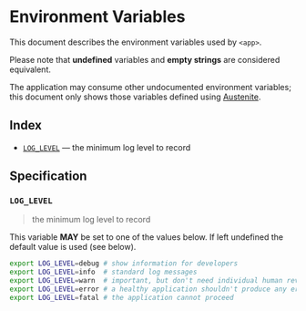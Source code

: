 # Environment Variables

This document describes the environment variables used by `<app>`.

Please note that **undefined** variables and **empty strings** are considered
equivalent.

The application may consume other undocumented environment variables; this
document only shows those variables defined using [Austenite].

[austenite]: https://github.com/ezzatron/austenite

## Index

- [`LOG_LEVEL`](#LOG_LEVEL) — the minimum log level to record

## Specification

### `LOG_LEVEL`

> the minimum log level to record

This variable **MAY** be set to one of the values below.
If left undefined the default value is used (see below).

```sh
export LOG_LEVEL=debug # show information for developers
export LOG_LEVEL=info  # standard log messages
export LOG_LEVEL=warn  # important, but don't need individual human review
export LOG_LEVEL=error # a healthy application shouldn't produce any errors (default)
export LOG_LEVEL=fatal # the application cannot proceed
```
